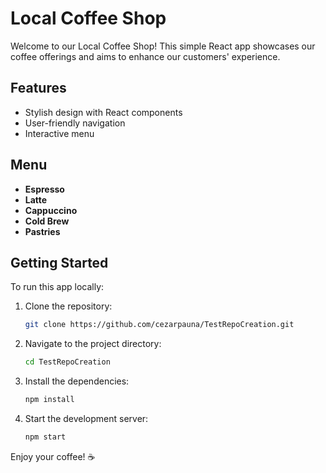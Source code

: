 # Local Coffee Shop

Welcome to our Local Coffee Shop! This simple React app showcases our coffee offerings and aims to enhance our customers' experience.

## Features
- Stylish design with React components
- User-friendly navigation
- Interactive menu

## Menu
- **Espresso**
- **Latte**
- **Cappuccino**
- **Cold Brew**
- **Pastries**

## Getting Started
To run this app locally:
1. Clone the repository:
   ```bash
   git clone https://github.com/cezarpauna/TestRepoCreation.git
   ```
2. Navigate to the project directory:
   ```bash
   cd TestRepoCreation
   ```
3. Install the dependencies:
   ```bash
   npm install
   ```
4. Start the development server:
   ```bash
   npm start
   ```

Enjoy your coffee! ☕